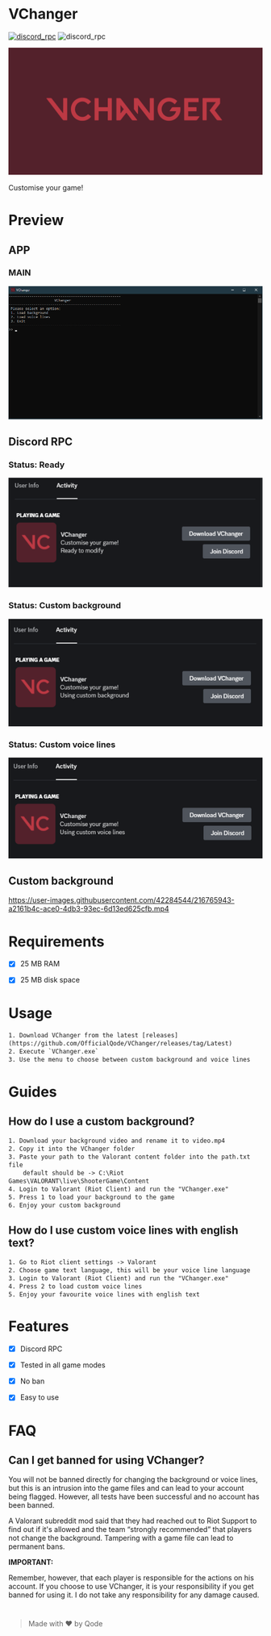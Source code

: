# VChanger
[![discord_rpc](https://img.shields.io/badge/JOIN-DISCORD%20SERVER-blue)](https://discord.gg/2RTnsYGDWd) ![discord_rpc](https://img.shields.io/badge/USING-DISCORD%20RPC-blue)

![VChanger_banner](data/images/banner.png  "VChanger")

Customise your game!

  
# Preview
## APP
### MAIN
![VChanger_APP](data/images/menu.png  "VChanger")
## Discord RPC
### Status: Ready
![VChanger_RPC 1](data/images/rpc_ready.png  "VChanger")
### Status: Custom background
![VChanger_RPC 2](data/images/rpc_background.png  "VChanger")
### Status: Custom voice lines
![VChanger_RPC 3](data/images/rpc_voicelines.png  "VChanger")

## Custom background
https://user-images.githubusercontent.com/42284544/216765943-a2161b4c-ace0-4db3-93ec-6d13ed625cfb.mp4





# Requirements

- [x] 25 MB RAM

- [x] 25 MB disk space

  

# Usage
    1. Download VChanger from the latest [releases](https://github.com/OfficialQode/VChanger/releases/tag/Latest)
    2. Execute `VChanger.exe`
    3. Use the menu to choose between custom background and voice lines
    
# Guides

## How do I use a custom background?
    1. Download your background video and rename it to video.mp4
    2. Copy it into the VChanger folder
    3. Paste your path to the Valorant content folder into the path.txt file
        default should be -> C:\Riot Games\VALORANT\live\ShooterGame\Content
    4. Login to Valorant (Riot Client) and run the "VChanger.exe"
    5. Press 1 to load your background to the game
    6. Enjoy your custom background

## How do I use custom voice lines with english text?
    1. Go to Riot client settings -> Valorant
    2. Choose game text language, this will be your voice line language
    3. Login to Valorant (Riot Client) and run the "VChanger.exe"
    4. Press 2 to load custom voice lines
    5. Enjoy your favourite voice lines with english text


# Features
- [x]  Discord RPC
- [x]  Tested in all game modes
- [x]  No ban
- [x]  Easy to use
  

# FAQ

  

## Can I get banned for using VChanger?

You will not be banned directly for changing the background or voice lines, but this is an intrusion into the game files and can lead to your account being flagged. However, all tests have been successful and no account has been banned.

A Valorant subreddit mod said that they had reached out to Riot Support to find out if it's allowed and the team “strongly recommended” that players not change the background. Tampering with a game file can lead to permanent bans.

**IMPORTANT:**

Remember, however, that each player is responsible for the actions on his account. If you choose to use VChanger, it is your responsibility if you get banned for using it. I do not take any responsibility for any damage caused.


#

> Made with ♥ by Qode
